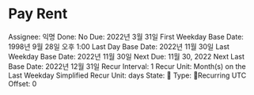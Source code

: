 # Pay Rent

Assignee: 익명
Done: No
Due: 2022년 3월 31일
First Weekday Base Date: 1998년 9월 28일 오후 1:00
Last Day Base Date: 2022년 11월 30일
Last Weekday Base Date: 2022년 11월 30일
Next Due: 11월 30, 2022
Next Last Base Date: 2022년 12월 31일
Recur Interval: 1
Recur Unit: Month(s) on the Last Weekday
Simplified Recur Unit: days
State: 🔴
Type: 🔄Recurring
UTC Offset: 0